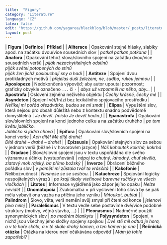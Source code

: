 ```yaml
---
title:  "Figury"
category: "Literature"
language: "CZ"
latex: false
edit: "https://github.com/yagarea/blackblog/blob/master/_posts/literature/2020-05-29-figury.md?plain=1"
layout: post
---
```


| **Figura** 			| **Definice** | **Příklad** |
| **Aliterace** 		| Opakování stejné hlásky, slabiky apod. na začátku dvou/více sousedních slov | _potkal potkan potkana_ |
| **Anafora**			| Opakování téhož slova/slovního spojení na začátku dvou/více sousedních veršů | _piják nezachytitelných odstínů<br/>piják světel potopených do stínů<br/>piják žen jichž poslouchají sny a hadi_ |
| **Antiteze** 			| Spojení dvou protikladných motivů | _přejelas duši železem, ne, sudbo, rukou jemnou_ |
| **Aposiopeze**		| Nedokončená výpověď; aby autor upoutal pozornost; graficky obvykle označeno `...` či `-` | _abys už vzpomněl na něho, aby..._ |
| **Apostrofa**			| Oslovení zejnéna neživého objektu | _Čechy krásné, čechy mé_ |
| **Asyndeton** 		| Spojení vět/frází bez lexikálního spojovacího prostředku | _Neříkej mi pořád ořezávátko, budou se mi smát_ |
| **Elipsa**			| Vypuštění slov, která nejsou pro obsah důležitá nebo z kontextu snadno podvědomě domyslitelná | _Je devět. (místo Je devět hodin.)_ |
| **Epanastrofa**		| Opakování slov/slovních spojení na konci jednoho celku a na začátku druhého | _po tom květu jablíčko.<br/>Jablíčko si jádra chová_ |
| **Epifora**			| Opakování slov/slovních spojení na konci verše | _Ach dítě! Mé dítě drahé!<br/>Dítě drahé – drahé – drahé!_ |
| **Epizeuxis**			| Opakování stejných slov za sebou v jednom verši (běžné i v hovorovém jazyce) | _Náš kohoutek kokrhá, kokrhá_ |
| **Gradace**			| Slova/slovní spojení jsou v textu uspořádána dle svého významu a účinku (vystupňování) | _nápoj to chutný, lahodný, chuť skvělá, zlatavý mok rajský, ba přímo božský_ |
| **Inverze**			| Obrácení běžného pořádku slov | _v paměti mi zůstala tvář ta vrásčitá_ |
| **Kakofonie**			| Nelibozvučnost | _Nesnese se se sestrou._ | 
| **Katachreze**		| Spojování logicky nespojitelných výrazů | _po kraji tikaly vteřinové barevné ručičky ve všech vločkách_ |
| **Litotes**			| Informace vyjádřená jako zápor jejího opaku | _Nelze nevidět_ |
| **Onomatopoia**		| Zvukomalba = při vyslovení toho slova by se pak měla vybavit ona vazba na příčinu jeho vzniku | _Mňoukat, bublat_ |
| **Palindrom**			| Slovo, věta, verš nemění svůj smysl při čtení od konce | _jelenovi pivo nelej_ |
| **Paralelismus**		| V textu vedle sebe postavíme dvě/více podobné struktury (motivy, větná stavba, ...) | |
| **Pleonasmus** 		| Nadměrné použití synonymických slov | _po modrém blankytu_ |
| **Polysyndeton**		| Spojení, v nichž jsou všechny jeho složky spojeny spojkou | _Dvě stě mil odtud je hora, a v té hoře skála, a v té skále drahý kámen, a ten kámen je ona_ |
| **Řečnická otázka**	| Otázka na kterou není očákávána odpověď | _Mám já tohle zapotřebí?_ |
